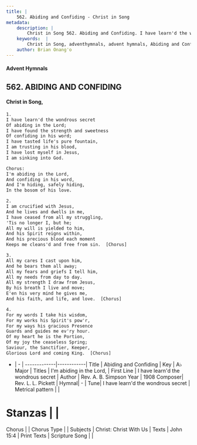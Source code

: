 ```yaml
---
title: |
    562. Abiding and Confiding - Christ in Song
metadata:
    description: |
        Christ in Song 562. Abiding and Confiding. I have learn'd the wondrous secret Of abiding in the Lord; I have found the strength and sweetness Of confiding in his word; I have tasted life's pure fountain, I am trusting in his blood, I have lost myself in Jesus, I am sinking into God. Chorus: I'm abiding in the Lord, And confiding in his word, And I'm hiding, safely hiding,  In the bosom of his love.
    keywords:  |
        Christ in Song, adventhymnals, advent hymnals, Abiding and Confiding, I have learn'd the wondrous secret. I'm abiding in the Lord,
    author: Brian Onang'o
---
```


#### Advent Hymnals
## 562. ABIDING AND CONFIDING
####  Christ in Song,

```txt
1.
I have learn'd the wondrous secret
Of abiding in the Lord;
I have found the strength and sweetness
Of confiding in his word;
I have tasted life's pure fountain,
I am trusting in his blood,
I have lost myself in Jesus,
I am sinking into God.

Chorus:
I'm abiding in the Lord,
And confiding in his word,
And I'm hiding, safely hiding, 
In the bosom of his love.

2.
I am crucified with Jesus,
And he lives and dwells in me,
I have ceased from all my struggling,
'Tis no longer I, but he;
All my will is yielded to him,
And his Spirit reigns within,
And his precious blood each moment
Keeps me cleans'd and free from sin.  [Chorus]

3.
All my cares I cast upon him,
And he bears them all away;
All my fears and griefs I tell him,
All my needs from day to day.
All my strength I draw from Jesus,
By his breath I live and move;
E'en his very mind he gives me,
And his faith, and life, and love.  [Chorus]

4.
For my words I take his wisdom,
For my works his Spirit's pow'r,
For my ways his gracious Presence 
Guards and guides me ev'ry hour.
Of my heart he is the Portion,
Of my joy the ceaseless Spring;
Saviour, the Sanctifier, Keeper, 
Glorious Lord and coming King.  [Chorus]


```

- |   -  |
-------------|------------|
Title | Abiding and Confiding |
Key | A♭ Major |
Titles | I'm abiding in the Lord, |
First Line | I have learn'd the wondrous secret |
Author | Rev. A. B. Simpson
Year | 1908
Composer| Rev. L. L. Pickett |
Hymnal|  - |
Tune| I have learn'd the wondrous secret |
Metrical pattern | |
# Stanzas |  |
Chorus |  |
Chorus Type |  |
Subjects | Christ: Christ With Us |
Texts | John 15:4 |
Print Texts | 
Scripture Song |  |
    
